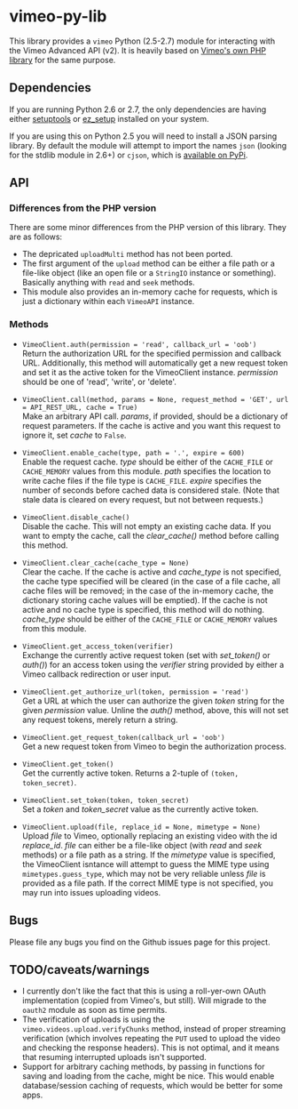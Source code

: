 # vimeo-py-lib

This library provides a `vimeo` Python (2.5-2.7) module for interacting with the
Vimeo Advanced API (v2). It is heavily based on
[Vimeo's own PHP library](https://github.com/vimeo/vimeo-php-lib) for the same
purpose.

## Dependencies

If you are running Python 2.6 or 2.7, the only dependencies are having either
[setuptools](https://pypi.python.org/pypi/setuptools) or
[ez_setup](https://pypi.python.org/pypi/ez_setup) installed on your system.

If you are using this on Python 2.5 you will need to install a JSON parsing
library. By default the module will attempt to import the names `json` (looking
for the stdlib module in 2.6+) or `cjson`, which is
[available on PyPi](https://pypi.python.org/pypi/python-cjson).

## API

### Differences from the PHP version

There are some minor differences from the PHP version of this library. They are
as follows:

* The depricated `uploadMulti` method has not been ported.
* The first argument of the `upload` method can be either a file path or a
  file-like object (like an open file or a `StringIO` instance or something).
  Basically anything with `read` and `seek` methods.
* This module also provides an in-memory cache for requests, which is just a
  dictionary within each `VimeoAPI` instance.

### Methods

* `VimeoClient.auth(permission = 'read', callback_url = 'oob')`
  <br>
  Return the authorization URL for the specified permission and callback URL.
  Additionally, this method will automatically get a new request token and set
  it as the active token for the VimeoClient instance. *permission* should be
  one of 'read', 'write', or 'delete'.

* `VimeoClient.call(method, params = None, request_method = 'GET',
  url = API_REST_URL, cache = True)`<br>
  Make an arbitrary API call. *params*, if provided, should be a dictionary of 
  request parameters. If the cache is active and you want this request to ignore
  it, set *cache* to `False`.

* `VimeoClient.enable_cache(type, path = '.', expire = 600)`
  <br>
  Enable the request cache. *type* should be either of the `CACHE_FILE` or
  `CACHE_MEMORY` values from this module. *path* specifies the location to write
  cache files if the file type is `CACHE_FILE`. *expire* specifies the number of
  seconds before cached data is considered stale. (Note that stale data is
  cleared on every request, but not between requests.)

* `VimeoClient.disable_cache()`
  <br>
  Disable the cache. This will not empty an existing cache data. If you want to
  empty the cache, call the *clear_cache()* method before calling this method.

* `VimeoClient.clear_cache(cache_type = None)`
  <br>
  Clear the cache. If the cache is active and *cache_type* is not specified, the
  cache type specified will be cleared (in the case of a file cache, all cache
  files will be removed; in the case of the in-memory cache, the dictionary
  storing cache values will be emptied). If the cache is not active and no cache
  type is specified, this method will do nothing. *cache_type* should be either
  of the `CACHE_FILE` or `CACHE_MEMORY` values from this module.

* `VimeoClient.get_access_token(verifier)`
  <br>
  Exchange the currently active request token (set with *set_token()* or
  *auth()*) for an access token using the *verifier* string provided by either a
  Vimeo callback redirection or user input.

* `VimeoClient.get_authorize_url(token, permission = 'read')`
  <br>
  Get a URL at which the user can authorize the given *token* string for the 
  given *permission* value. Unline the *auth()* method, above, this will not set
  any request tokens, merely return a string.

* `VimeoClient.get_request_token(callback_url = 'oob')`
  <br>
  Get a new request token from Vimeo to begin the authorization process.

* `VimeoClient.get_token()`
  <br>
  Get the currently active token. Returns a 2-tuple of `(token, token_secret)`.

* `VimeoClient.set_token(token, token_secret)`
  <br>
  Set a *token* and *token_secret* value as the currently active token.

* `VimeoClient.upload(file, replace_id = None, mimetype = None)`
  <br>
  Upload *file* to Vimeo, optionally replacing an existing video with the id
  *replace_id*. *file* can either be a file-like object (with *read* and *seek*
  methods) or a file path as a string. If the *mimetype* value is specified, the
  VimeoClient isntance will attempt to guess the MIME type using
  `mimetypes.guess_type`, which may not be very reliable unless *file* is
  provided as a file path. If the correct MIME type is not specified, you may
  run into issues uploading videos.

## Bugs

Please file any bugs you find on the Github issues page for this project.

## TODO/caveats/warnings

* I currently don't like the fact that this is using a roll-yer-own OAuth
  implementation (copied from Vimeo's, but still). Will migrade to the `oauth2`
  module as soon as time permits.
* The verification of uploads is using the `vimeo.videos.upload.verifyChunks`
  method, instead of proper streaming verification (which involves repeating the
  `PUT` used to upload the video and checking the response headers). This is not
  optimal, and it means that resuming interrupted uploads isn't supported.
* Support for arbitrary caching methods, by passing in functions for saving and
  loading from the cache, might be nice. This would enable database/session
  caching of requests, which would be better for some apps.